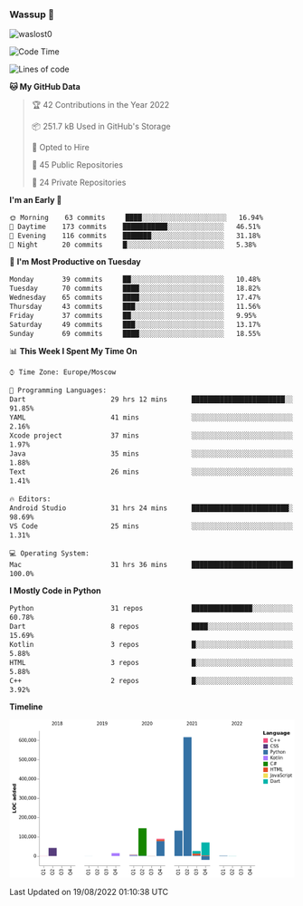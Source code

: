 ### Wassup 👋

<p align="left"> <img src="https://komarev.com/ghpvc/?username=waslost0" alt="waslost0" /></p>

<!--START_SECTION:waka-->
![Code Time](http://img.shields.io/badge/Code%20Time-1%2C398%20hrs%207%20mins-blue)

![Lines of code](https://img.shields.io/badge/From%20Hello%20World%20I%27ve%20Written-1%20Million%20lines%20of%20code-blue)

**🐱 My GitHub Data** 

> 🏆 42 Contributions in the Year 2022
 > 
> 📦 251.7 kB Used in GitHub's Storage 
 > 
> 💼 Opted to Hire
 > 
> 📜 45 Public Repositories 
 > 
> 🔑 24 Private Repositories  
 > 
**I'm an Early 🐤** 

```text
🌞 Morning    63 commits     ████░░░░░░░░░░░░░░░░░░░░░   16.94% 
🌆 Daytime    173 commits    ███████████░░░░░░░░░░░░░░   46.51% 
🌃 Evening    116 commits    ███████░░░░░░░░░░░░░░░░░░   31.18% 
🌙 Night      20 commits     █░░░░░░░░░░░░░░░░░░░░░░░░   5.38%

```
📅 **I'm Most Productive on Tuesday** 

```text
Monday       39 commits     ██░░░░░░░░░░░░░░░░░░░░░░░   10.48% 
Tuesday      70 commits     ████░░░░░░░░░░░░░░░░░░░░░   18.82% 
Wednesday    65 commits     ████░░░░░░░░░░░░░░░░░░░░░   17.47% 
Thursday     43 commits     ███░░░░░░░░░░░░░░░░░░░░░░   11.56% 
Friday       37 commits     ██░░░░░░░░░░░░░░░░░░░░░░░   9.95% 
Saturday     49 commits     ███░░░░░░░░░░░░░░░░░░░░░░   13.17% 
Sunday       69 commits     ████░░░░░░░░░░░░░░░░░░░░░   18.55%

```


📊 **This Week I Spent My Time On** 

```text
⌚︎ Time Zone: Europe/Moscow

💬 Programming Languages: 
Dart                     29 hrs 12 mins      ███████████████████████░░   91.85% 
YAML                     41 mins             ░░░░░░░░░░░░░░░░░░░░░░░░░   2.16% 
Xcode project            37 mins             ░░░░░░░░░░░░░░░░░░░░░░░░░   1.97% 
Java                     35 mins             ░░░░░░░░░░░░░░░░░░░░░░░░░   1.88% 
Text                     26 mins             ░░░░░░░░░░░░░░░░░░░░░░░░░   1.41%

🔥 Editors: 
Android Studio           31 hrs 24 mins      ████████████████████████░   98.69% 
VS Code                  25 mins             ░░░░░░░░░░░░░░░░░░░░░░░░░   1.31%

💻 Operating System: 
Mac                      31 hrs 36 mins      █████████████████████████   100.0%

```

**I Mostly Code in Python** 

```text
Python                   31 repos            ███████████████░░░░░░░░░░   60.78% 
Dart                     8 repos             ████░░░░░░░░░░░░░░░░░░░░░   15.69% 
Kotlin                   3 repos             █░░░░░░░░░░░░░░░░░░░░░░░░   5.88% 
HTML                     3 repos             █░░░░░░░░░░░░░░░░░░░░░░░░   5.88% 
C++                      2 repos             █░░░░░░░░░░░░░░░░░░░░░░░░   3.92%

```


**Timeline**

![Chart not found](https://raw.githubusercontent.com/waslost0/waslost0/master/charts/bar_graph.png) 


 Last Updated on 19/08/2022 01:10:38 UTC
<!--END_SECTION:waka-->

